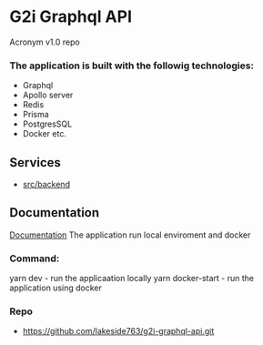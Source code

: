 # G2i Graphql API
Acronym v1.0 repo

### The application is built with the followig technologies:
 - Graphql
 - Apollo server
 - Redis
 - Prisma
 - PostgresSQL
 - Docker etc.




## Services
- [src/backend](src/backend)

## Documentation
[Documentation](README.md)
The application run local enviroment and docker

### Command:
yarn dev - run the applicaation locally
yarn docker-start - run the application using docker

### Repo
- https://github.com/lakeside763/g2i-graphql-api.git

